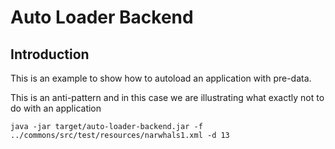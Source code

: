 # Auto Loader Backend

## Introduction

This is an example to show how to autoload an application with pre-data.

This is an anti-pattern and in this case we are illustrating what exactly not to do with an application

```shell
java -jar target/auto-loader-backend.jar -f ../commons/src/test/resources/narwhals1.xml -d 13
```
